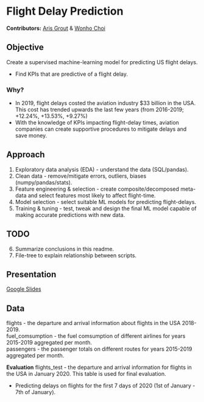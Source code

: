 # Flight Delay Prediction
**Contributors:** [Aris Grout](https://github.com/arisgrout) & [Wonho Choi](https://github.com/Wonhochoi123)

## Objective
Create a supervised machine-learning model for predicting US flight delays.
* Find KPIs that are predictive of a flight delay.

### Why?
* In 2019, flight delays costed the aviation industry $33 billion in the USA. This cost has trended upwards the last few years (from 2016-2019; +12.24%, +13.53%, +9.27%)
* With the knowledge of KPIs impacting flight-delay times, aviation companies can create supportive procedures to mitigate delays and save money. 

## Approach
1. Exploratory data analysis (EDA) - understand the data (SQL/pandas).
2. Clean data - remove/mitigate errors, outliers, biases (numpy/pandas/stats).
3. Feature engineering & selection - create composite/decomposed meta-data and select features most likely to affect flight-time.
4. Model selection - select suitable ML models for predicting flight-delays.
5. Training & tuning - test, tweak and design the final ML model capable of making accurate predictions with new data.

## TODO
6. Summarize conclusions in this readme.
7. File-tree to explain relationship between scripts.

## Presentation
[Google Slides](https://docs.google.com/presentation/d/1AqPuf7cTp_LwFIrEDJatkQh8GtNO-lg3sR-FjtBLZY8/edit?usp=sharing)

## Data
flights - the departure and arrival information about flights in the USA 2018-2019.\
fuel_comsumption - the fuel comsumption of different airlines for years 2015-2019 aggregated per month.\
passengers - the passenger totals on different routes for years 2015-2019 aggregated per month.

**Evaluation**
flights_test - the departure and arrival information for flights in the USA in January 2020. This table is used for final evaluation.
* Predicting delays on flights for the first 7 days of 2020 (1st of January - 7th of January).
